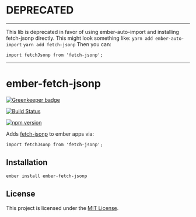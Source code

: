# DEPRECATED

---
This lib is deprecated in favor of using ember-auto-import and installing fetch-jsonp directly.
This might look something like:
`yarn add ember-auto-import`
`yarn add fetch-jsonp`
Then you can: 
```
import fetchJsonp from 'fetch-jsonp';
```

---

ember-fetch-jsonp
==============================================================================

[![Greenkeeper badge](https://badges.greenkeeper.io/Duder-onomy/ember-fetch-jsonp.svg)](https://greenkeeper.io/)

[![Build Status](https://travis-ci.org/Duder-onomy/ember-fetch-jsonp.svg?branch=master)](https://travis-ci.org/Duder-onomy/ember-fetch-jsonp)

[![npm version](https://badge.fury.io/js/ember-fetch-jsonp.svg)](https://badge.fury.io/js/ember-fetch-jsonp)

Adds [fetch-jsonp](https://github.com/camsong/fetch-jsonp) to ember apps via:

```
import fetchJsonp from 'fetch-jsonp';
```

Installation
------------------------------------------------------------------------------

```
ember install ember-fetch-jsonp
```

License
------------------------------------------------------------------------------

This project is licensed under the [MIT License](LICENSE.md).
